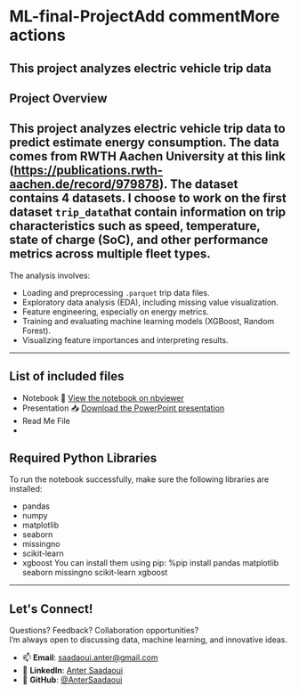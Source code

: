 # ML-final-ProjectAdd commentMore actions
This project analyzes electric vehicle trip data
------
Project Overview
----------------
This project analyzes electric vehicle trip data to predict estimate energy consumption. 
The data comes from RWTH Aachen University at this link (https://publications.rwth-aachen.de/record/979878). The dataset contains 4 datasets.
I choose to work on the first dataset `trip_data`that contain information on trip characteristics such as speed, temperature, state of charge (SoC),
and other performance metrics across multiple fleet types.
--------
The analysis involves:
- Loading and preprocessing `.parquet` trip data files.
- Exploratory data analysis (EDA), including missing value visualization.
- Feature engineering, especially on energy metrics.
- Training and evaluating machine learning models (XGBoost, Random Forest).
- Visualizing feature importances and interpreting results.
----------
List of included files
-------------------------
- Notebook
🔗 [View the notebook on nbviewer](https://nbviewer.org/github/AnterSaadaoui/ML-final-Project/blob/Notebook/ML_Final%20Project_Anter%20Saadaoui.ipynb)
- Presentation
📥 [Download the PowerPoint presentation](https://github.com/AnterSaadaoui/ML-final-Project/raw/Presentation/ML_Final%20Project_Anter%20Saadaoui.pptx)
- Read Me File
- 
Required Python Libraries
--------
To run the notebook successfully, make sure the following libraries are installed:
- pandas
- numpy
- matplotlib
- seaborn
- missingno
- scikit-learn
- xgboost
You can install them using pip:
%pip install pandas matplotlib seaborn missingno scikit-learn xgboost
---
Let's Connect!
------
Questions? Feedback? Collaboration opportunities?  
I’m always open to discussing data, machine learning, and innovative ideas.
- 📫 **Email**: [saadaoui.anter@gmail.com](mailto:saadaoui.anter@gmail.com.com)
- 💼 **LinkedIn**: [Anter Saadaoui](https://www.linkedin.com/in/anter-saadaoui-81213799/)
- 🧠 **GitHub**: [@AnterSaadaoui](https://github.com/AnterSaadaoui)
